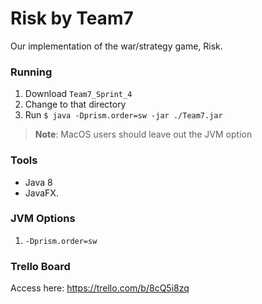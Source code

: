 # Risk by Team7

Our implementation of the war/strategy game, Risk.

### Running

1. Download `Team7_Sprint_4`
2. Change to that directory
3. Run `$ java -Dprism.order=sw -jar ./Team7.jar`

> **Note**: MacOS users should leave out the JVM option

### Tools

- Java 8
- JavaFX.

### JVM Options

1. `-Dprism.order=sw`

### Trello Board
Access here: https://trello.com/b/8cQ5i8zq
